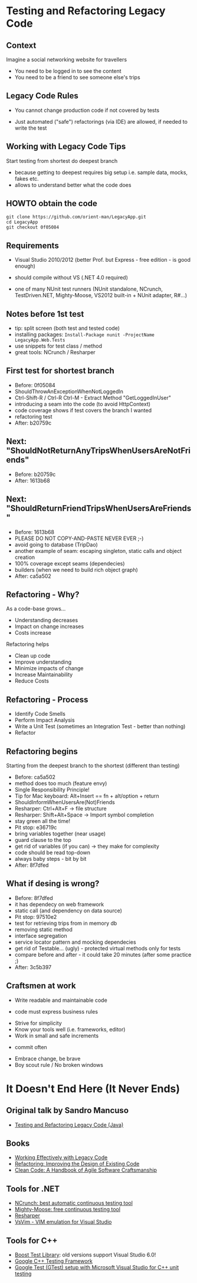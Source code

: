 # Testing and Refactoring Legacy Code

## Context

Imagine a social networking website for travellers

 * You need to be logged in to see the content
 * You need to be a friend to see someone else's trips

## Legacy Code Rules

 * You cannot change production code if not covered by tests
  - Just automated ("safe") refactorings (via IDE) are allowed,
    if needed to write the test

## Working with Legacy Code Tips

Start testing from shortest do deepest branch

 * because getting to deepest requires big setup i.e. sample data, mocks, fakes etc.
 * allows to understand better what the code does

## HOWTO obtain the code

    git clone https://github.com/orient-man/LegacyApp.git
    cd LegacyApp
    git checkout 0f05084

## Requirements

 * Visual Studio 2010/2012 (better Prof. but Express - free edition - is good enough)
  - should compile without VS (.NET 4.0 required)
 * one of many NUnit test runners (NUnit standalone, NCrunch, TestDriven.NET, Mighty-Moose,
   VS2012 built-in + NUnit adapter, R#...)

## Notes before 1st test

 * tip: split screen (both test and tested code)
 * installing packages: `Install-Package nunit -ProjectName LegacyApp.Web.Tests`
 * use snippets for test class / method
 * great tools: NCrunch / Resharper

## First test for shortest branch

 * Before: 0f05084
 * ShouldThrowAnExceptionWhenNotLoggedIn
 * Ctrl-Shift-R / Ctrl-R Ctrl-M - Extract Method "GetLoggedInUser"
 * introducing a seam into the code (to avoid HttpContext)
 * code coverage shows if test covers the branch I wanted
 * refactoring test
 * After: b20759c

## Next: "ShouldNotReturnAnyTripsWhenUsersAreNotFriends"

 * Before: b20759c
 * After: 1613b68

## Next: "ShouldReturnFriendTripsWhenUsersAreFriends"

 * Before: 1613b68
 * PLEASE DO NOT COPY-AND-PASTE NEVER EVER ;-)
 * avoid going to database (TripDao)
 * another example of seam: escaping singleton, static calls and object creation
 * 100% coverage except seams (dependecies)
 * builders (when we need to build rich object graph)
 * After: ca5a502

## Refactoring - Why?

As a code-base grows...

 * Understanding decreases
 * Impact on change increases
 * Costs increase

Refactoring helps

 * Clean up code
 * Improve understanding
 * Minimize impacts of change
 * Increase Maintainability
 * Reduce Costs

## Refactoring - Process

 * Identify Code Smells
 * Perform Impact Analysis
 * Write a Unit Test (sometimes an Integration Test - better than nothing)
 * Refactor

## Refactoring begins

Starting from the deepest branch to the shortest (different than testing)

 * Before: ca5a502
 * method does too much (feature envy)
 * Single Responsibility Principle!
 * Tip for Mac keyboard: Alt+Insert == fn + alt/option + return
 * ShouldInformWhenUsersAre(Not)Friends
 * Resharper: Ctrl+Alt+F -> file structure
 * Resharper: Shift+Alt+Space -> Import symbol completion
 * stay green all the time!
 * Pit stop: e36719c
 * bring variables together (near usage)
 * guard clause to the top
 * get rid of variables (if you can) -> they make for complexity
 * code should be read top-down
 * always baby steps - bit by bit
 * After: 8f7dfed

## What if desing is wrong?

 * Before: 8f7dfed
 * it has dependecy on web framework
 * static call (and dependency on data source)
 * Pit stop: 97510e2
 * test for retrieving trips from in memory db
 * removing static method
 * interface segregation
 * service locator pattern and mocking dependecies
 * get rid of Testable... (ugly) - protected virtual methods only for tests
 * compare before and after - it could take 20 minutes (after some practice ;)
 * After: 3c5b397

## Craftsmen at work

 * Write readable and maintainable code
  - code must express business rules
 * Strive for simplicity
 * Know your tools well (i.e. frameworks, editor)
 * Work in small and safe increments
  - commit often
 * Embrace change, be brave
 * Boy scout rule / No broken windows

# It Doesn't End Here (It Never Ends)

## Original talk by Sandro Mancuso

 * [Testing and Refactoring Legacy Code (Java)](http://www.youtube.com/watch?v=_NnElPO5BU0)

## Books

 * [Working Effectively with Legacy Code](http://www.amazon.com/Working-Effectively-Legacy-Michael-Feathers/dp/0131177052)
 * [Refactoring: Improving the Design of Existing Code](http://www.amazon.com/Refactoring-Improving-Design-Existing-Code/dp/0201485672/)
 * [Clean Code: A Handbook of Agile Software Craftsmanship](http://www.amazon.com/Clean-Code-Handbook-Software-Craftsmanship/dp/0132350882)

## Tools for .NET

 * [NCrunch: best automatic continuous testing tool](http://www.ncrunch.net/)
 * [Mighty-Moose: free continuous testing tool](http://continuoustests.com/)
 * [Resharper](http://www.jetbrains.com/resharper/)
 * [VsVim - VIM emulation for Visual Studio](http://visualstudiogallery.msdn.microsoft.com/59ca71b3-a4a3-46ca-8fe1-0e90e3f79329)

## Tools for C++

 * [Boost Test Library](http://www.boost.org/doc/libs/1_53_0/libs/test/doc/html/index.html): old versions support Visual Studio 6.0!
 * [Google C++ Testing Framework](https://code.google.com/p/googletest/)
 * [Google Test (GTest) setup with Microsoft Visual Studio for C++ unit testing](http://leefrancis.org/2010/11/17/google-test-gtest-setup-with-microsoft-visual-studio-2008-c/)

